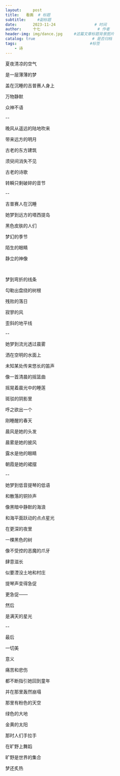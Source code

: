 ```yaml
---
layout:     post                       
title:   看画  # 标题
subtitle:     #副标题
date:       2023-11-24                 # 时间
author:     十七                         # 作者
header-img: img/dance.jpg     #这篇文章标题背景图片
catalog: true                         # 是否归档
tags:                                #标签
    - 诗
---
```

夏夜清凉的空气

是一层薄薄的梦

盖在沉睡的吉普赛人身上

万物静默

众神不语

--

晚风从遥远的陆地吹来

带来远方的明月

古老的东方建筑

须臾间消失不见

古老的诗歌

转瞬只剩破碎的音节

--

吉普赛人在沉睡

她梦到远方的塔西提岛

黑色皮肤的人们

梦幻的季节

陌生的眼睛

静立的神像

&nbsp;

梦到弯折的线条

勾勒出盘绕的树根

残败的落日

寂寥的风

歪斜的地平线

--

她梦到流光透过晨雾

洒在空明的水面上

未知某处传来悠长的笛声

像一首清晨的摇篮曲

摇晃着晨光中的睡莲

斑驳的阴影里

呼之欲出一个

刚睡醒的春天

晨风是她的头发

晨雾是她的披风

露水是他的眼睛

朝霞是她的裙摆

--

她梦到低音提琴的低语

和散落的铜铃声

像黑暗中静默的海浪

和海平面跃动的点点星光

在更深的夜里

一棵黑色的树

像不受控的恶魔的爪牙

肆意滋长

似要湮没土地和村庄

提琴声变得急促

更急促——

然后

是满天的星光

--

最后

一切美

意义

痛苦和悲伤

都不断指引她回到童年

并在那里轰然崩塌

那里有粉色的天空

绿色的大地

金黄的太阳

那时人们手拉手

在旷野上舞蹈

旷野是世界的集合

梦还炙热
